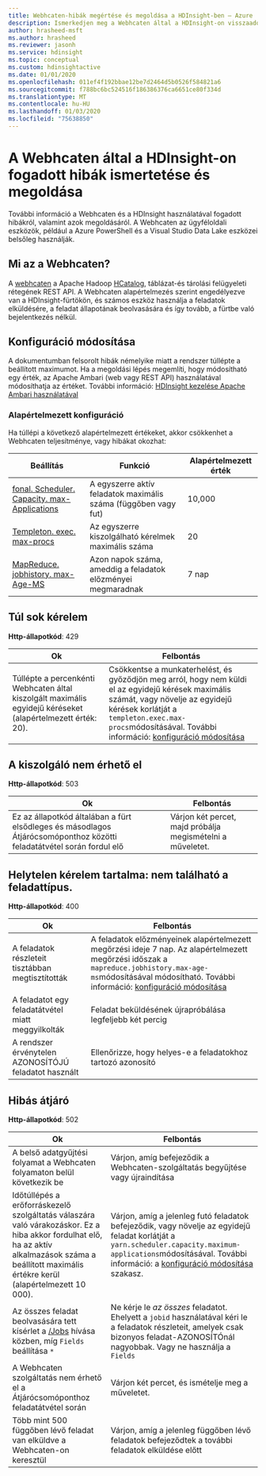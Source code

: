 ```yaml
---
title: Webhcaten-hibák megértése és megoldása a HDInsight-ben – Azure
description: Ismerkedjen meg a Webhcaten által a HDInsight-on visszaadott gyakori hibákkal és azok megoldásával.
author: hrasheed-msft
ms.author: hrasheed
ms.reviewer: jasonh
ms.service: hdinsight
ms.topic: conceptual
ms.custom: hdinsightactive
ms.date: 01/01/2020
ms.openlocfilehash: 011ef4f192bbae12be7d2464d5b0526f584821a6
ms.sourcegitcommit: f788bc6bc524516f186386376ca6651ce80f334d
ms.translationtype: MT
ms.contentlocale: hu-HU
ms.lasthandoff: 01/03/2020
ms.locfileid: "75638850"
---
```

# <a name="understand-and-resolve-errors-received-from-webhcat-on-hdinsight"></a>A Webhcaten által a HDInsight-on fogadott hibák ismertetése és megoldása

További információ a Webhcaten és a HDInsight használatával fogadott hibákról, valamint azok megoldásáról. A Webhcaten az ügyféloldali eszközök, például a Azure PowerShell és a Visual Studio Data Lake eszközei belsőleg használják.

## <a name="what-is-webhcat"></a>Mi az a Webhcaten?

A [webhcaten](https://cwiki.apache.org/confluence/display/Hive/WebHCat) a Apache Hadoop [HCatalog](https://cwiki.apache.org/confluence/display/Hive/HCatalog), táblázat-és tárolási felügyeleti rétegének REST API. A Webhcaten alapértelmezés szerint engedélyezve van a HDInsight-fürtökön, és számos eszköz használja a feladatok elküldésére, a feladat állapotának beolvasására és így tovább, a fürtbe való bejelentkezés nélkül.

## <a name="modifying-configuration"></a>Konfiguráció módosítása

A dokumentumban felsorolt hibák némelyike miatt a rendszer túllépte a beállított maximumot. Ha a megoldási lépés megemlíti, hogy módosítható egy érték, az Apache Ambari (web vagy REST API) használatával módosíthatja az értéket. További információ: [HDInsight kezelése Apache Ambari használatával](hdinsight-hadoop-manage-ambari.md)

### <a name="default-configuration"></a>Alapértelmezett konfiguráció

Ha túllépi a következő alapértelmezett értékeket, akkor csökkenhet a Webhcaten teljesítménye, vagy hibákat okozhat:

| Beállítás | Funkció | Alapértelmezett érték |
| --- | --- | --- |
| [fonal. Scheduler. Capacity. max-Applications][maximum-applications] |A egyszerre aktív feladatok maximális száma (függőben vagy fut) |10,000 |
| [Templeton. exec. max-procs][max-procs] |Az egyszerre kiszolgálható kérelmek maximális száma |20 |
| [MapReduce. jobhistory. max-Age-MS][max-age-ms] |Azon napok száma, ameddig a feladatok előzményei megmaradnak |7 nap |

## <a name="too-many-requests"></a>Túl sok kérelem

**Http-állapotkód**: 429

| Ok | Felbontás |
| --- | --- |
| Túllépte a percenkénti Webhcaten által kiszolgált maximális egyidejű kéréseket (alapértelmezett érték: 20). |Csökkentse a munkaterhelést, és győződjön meg arról, hogy nem küldi el az egyidejű kérések maximális számát, vagy növelje az egyidejű kérések korlátját a `templeton.exec.max-procs`módosításával. További információ: [konfiguráció módosítása](#modifying-configuration) |

## <a name="server-unavailable"></a>A kiszolgáló nem érhető el

**Http-állapotkód**: 503

| Ok | Felbontás |
| --- | --- |
| Ez az állapotkód általában a fürt elsődleges és másodlagos Átjárócsomóponthoz közötti feladatátvétel során fordul elő |Várjon két percet, majd próbálja megismételni a műveletet. |

## <a name="bad-request-content-could-not-find-job"></a>Helytelen kérelem tartalma: nem található a feladattípus.

**Http-állapotkód**: 400

| Ok | Felbontás |
| --- | --- |
| A feladatok részleteit tisztábban megtisztították |A feladatok előzményeinek alapértelmezett megőrzési ideje 7 nap. Az alapértelmezett megőrzési időszak a `mapreduce.jobhistory.max-age-ms`módosításával módosítható. További információ: [konfiguráció módosítása](#modifying-configuration) |
| A feladatot egy feladatátvétel miatt meggyilkolták |Feladat beküldésének újrapróbálása legfeljebb két percig |
| A rendszer érvénytelen AZONOSÍTÓJÚ feladatot használt |Ellenőrizze, hogy helyes-e a feladatokhoz tartozó azonosító |

## <a name="bad-gateway"></a>Hibás átjáró

**Http-állapotkód**: 502

| Ok | Felbontás |
| --- | --- |
| A belső adatgyűjtési folyamat a Webhcaten folyamaton belül következik be |Várjon, amíg befejeződik a Webhcaten-szolgáltatás begyűjtése vagy újraindítása |
| Időtúllépés a erőforráskezelő szolgáltatás válaszára való várakozáskor. Ez a hiba akkor fordulhat elő, ha az aktív alkalmazások száma a beállított maximális értékre kerül (alapértelmezett 10 000). |Várjon, amíg a jelenleg futó feladatok befejeződik, vagy növelje az egyidejű feladat korlátját a `yarn.scheduler.capacity.maximum-applications`módosításával. További információ: a [konfiguráció módosítása](#modifying-configuration) szakasz. |
| Az összes feladat beolvasására tett kísérlet a [/Jobs](https://cwiki.apache.org/confluence/display/Hive/WebHCat+Reference+Jobs) hívása közben, míg `Fields` beállítása `*` |Ne kérje le *az összes* feladatot. Ehelyett a `jobid` használatával kéri le a feladatok részleteit, amelyek csak bizonyos feladat-AZONOSÍTÓnál nagyobbak. Vagy ne használja a `Fields` |
| A Webhcaten szolgáltatás nem érhető el a Átjárócsomóponthoz feladatátvétel során |Várjon két percet, és ismételje meg a műveletet. |
| Több mint 500 függőben lévő feladat van elküldve a Webhcaten-on keresztül |Várjon, amíg a jelenleg függőben lévő feladatok befejeződtek a további feladatok elküldése előtt |

[maximum-applications]: https://docs.cloudera.com/HDPDocuments/HDP2/HDP-2.1.3/bk_system-admin-guide/content/setting_application_limits.html
[max-procs]: https://cwiki.apache.org/confluence/display/Hive/WebHCat+Configure#WebHCatConfigure-WebHCatConfiguration
[max-age-ms]: https://docs.hortonworks.com/HDPDocuments/HDP2/HDP-2.0.6.0/ds_Hadoop/hadoop-mapreduce-client/hadoop-mapreduce-client-core/mapred-default.xml
